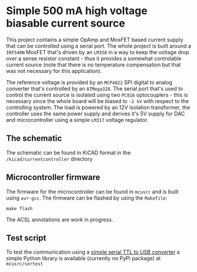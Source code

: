 # Simple 500 mA high voltage biasable current source

This project contains a simple OpAmp and MosFET based current supply
that can be controlled using a serial port. The whole project is built
around a ```IRF540N``` MosFET that's driven by an ```LM358``` in a way
to keep the voltage drop over a sense resistor constant - thus it provides
a somewhat controlable current source (note that there is no temperature
compensation but that was not necessary for this application).

The reference voltage is provided by an ```MCP4822``` SPI digital to analog
converter that's controlled by an ```ATMega328```. The serial port that's used
to control the current source is isolated using two ```PC816``` optocouplers - this
is necessary since the whole board will be biased to ```-2 kV``` with respect to the
controlling system. The load is powered by an 12V isolation transformer, the controller
uses the same power supply and derives it's 5V supply for DAC and microcontroller using
a simple ```LM317``` voltage regulator.

## The schematic

The schematic can be found in KiCAD format in the ```/kicad/currentcontroller``` directory

## Microcontroller firmware

The firmware for the microcontroller can be found in ```mcusrc``` and is built
using ```avr-gcc```. The firmware can be flashed by using the ```Makefile```:

```
make flash
```

The ACSL annotations are work in progress.

## Test script

To test the communication using a [simple serial TTL to USB converter](https://amzn.to/3C0tQMZ)
a simple Python library is available (currently no PyPi package) at ```mcusrc/sertest```